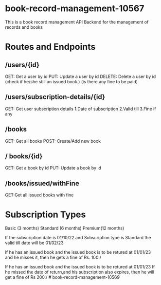 # book-record-management-10567
This is a book record management API Backend for the management of records and books 

# Routes and Endpoints 

## /users/{id}
GET: Get a user by id
PUT: Update a user by id
DELETE: Delete a user by id (check if he/she still an issued book.) (is there any fine to be paid)

## /users/subscription-details/{id}
GET: Get user subscription details 
1.Date of subscription
2.Valid till
3.Fine if any 

## /books
GET: Get all books
POST: Create/Add new book


## / books/{id}
GET: Get a book by id
PUT: Update a book by id 

## /books/issued/withFine
GET:Get all issued books with fine


# Subscription Types 
Basic    (3 months)
Standard (6 months)
Premium(12 months)

If the subscription date is 01/10/22
and Subscription type is Standard 
the valid till date will be 01/02/23

If he has an issued book and the issued book is to be retured at 01/01/23 and he misses it, then he gets  a fine of Rs. 100./

If  he has an issued book and the issued book is to be retured at 01/01/23
If he missed the date of return,and his subscription also expires, then he will get a fine of Rs 200./
#   b o o k - r e c o r d - m a n a g e m e n t - 1 0 5 6 9  
 